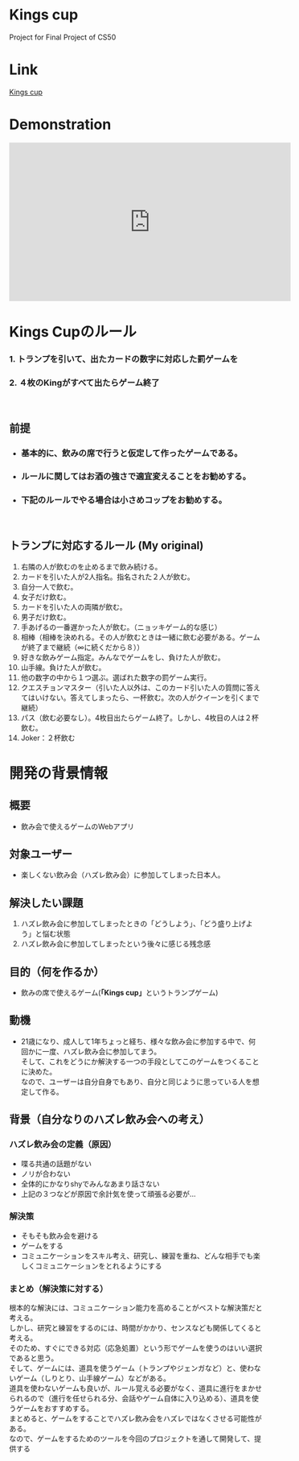 # Kings cup
Project for Final Project of CS50

# Link
[Kings cup](https://kings-cup-two.vercel.app/)

# Demonstration
<iframe width="560" height="315" src="https://www.youtube.com/embed/NKrSDzT5ZwY" title="YouTube video player" frameborder="0" allow="accelerometer; autoplay; clipboard-write; encrypted-media; gyroscope; picture-in-picture; web-share" allowfullscreen></iframe>

# Kings Cupのルール

### 1. トランプを引いて、出たカードの数字に対応した罰ゲームを
### 2. ４枚のKingがすべて出たらゲーム終了

<br>

## 前提
- ### 基本的に、飲みの席で行うと仮定して作ったゲームである。
- ### ルールに関してはお酒の強さで適宜変えることをお勧めする。
- ### 下記のルールでやる場合は小さめコップをお勧めする。

<br>

## トランプに対応するルール  (My original)
1. 右隣の人が飲むのを止めるまで飲み続ける。
1. カードを引いた人が2人指名。指名された２人が飲む。
1. 自分一人で飲む。
1. 女子だけ飲む。
1. カードを引いた人の両隣が飲む。
1. 男子だけ飲む。
1. 手あげるの一番遅かった人が飲む。（ニョッキゲーム的な感じ）
1. 相棒（相棒を決めれる。その人が飲むときは一緒に飲む必要がある。ゲームが終了まで継続（∞に続くだから８））
1. 好きな飲みゲーム指定。みんなでゲームをし、負けた人が飲む。
1. 山手線。負けた人が飲む。
1. 他の数字の中から１つ選ぶ。選ばれた数字の罰ゲーム実行。
1. クエスチョンマスター（引いた人以外は、このカード引いた人の質問に答えてはいけない。答えてしまったら、一杯飲む。次の人がクイーンを引くまで継続）
1. パス（飲む必要なし）。4枚目出たらゲーム終了。しかし、4枚目の人は２杯飲む。<br>
1. Joker：２杯飲む

# 開発の背景情報

## 概要
- 飲み会で使えるゲームのWebアプリ

## 対象ユーザー
- 楽しくない飲み会（ハズレ飲み会）に参加してしまった日本人。

## 解決したい課題
1. ハズレ飲み会に参加してしまったときの「どうしよう」、「どう盛り上げよう」と悩む状態
1. ハズレ飲み会に参加してしまったという後々に感じる残念感

## 目的（何を作るか）
- 飲みの席で使えるゲーム(<strong>「Kings cup」</strong>というトランプゲーム)

## 動機
- 21歳になり、成人して1年ちょっと経ち、様々な飲み会に参加する中で、何回かに一度、ハズレ飲み会に参加してまう。<br>
そして、これをどうにか解決する一つの手段としてこのゲームをつくることに決めた。<br>
なので、ユーザーは自分自身でもあり、自分と同じように思っている人を想定して作る。

## 背景（自分なりのハズレ飲み会への考え）

### ハズレ飲み会の定義（原因）
- 喋る共通の話題がない
- ノリが合わない
- 全体的にかなりshyでみんなあまり話さない
- 上記の３つなどが原因で余計気を使って頑張る必要が...

### 解決策
- そもそも飲み会を避ける
- ゲームをする
- コミュニケーションをスキル考え、研究し、練習を重ね、どんな相手でも楽しくコミュニケーションをとれるようにする

### まとめ（解決策に対する）
根本的な解決には、コミュニケーション能力を高めることがベストな解決策だと考える。<br>
しかし、研究と練習をするのには、時間がかかり、センスなども関係してくると考える。<br>
そのため、すぐにできる対応（応急処置）という形でゲームを使うのはいい選択であると思う。<br>
そして、ゲームには、道具を使うゲーム（トランプやジェンガなど）と、使わないゲーム（しりとり、山手線ゲーム）などがある。<br>
道具を使わないゲームも良いが、ルール覚える必要がなく、道具に進行をまかせられるので（進行を任せられる分、会話やゲーム自体に入り込める）、道具を使うゲームをおすすめする。<br>
まとめると、ゲームをすることでハズレ飲み会をハズレではなくさせる可能性がある。<br>なので、ゲームをするためのツールを今回のプロジェクトを通して開発して、提供する

